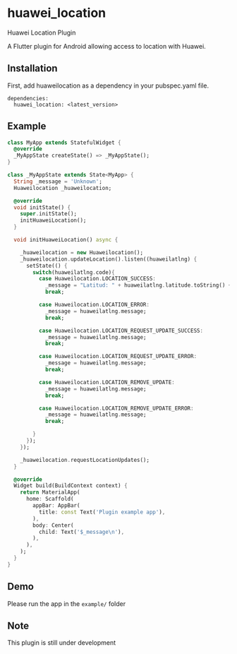 # huawei_location
 Huawei Location Plugin

A Flutter plugin for Android allowing access to location with Huawei.

## Installation

First, add huaweilocation as a dependency in your pubspec.yaml file.

```
dependencies:
  huawei_location: <latest_version>
```

## Example

```dart
class MyApp extends StatefulWidget {
  @override
  _MyAppState createState() => _MyAppState();
}

class _MyAppState extends State<MyApp> {
  String _message = 'Unknown';
  Huaweilocation _huaweilocation;

  @override
  void initState() {
    super.initState();
    initHuaweiLocation();
  }

  void initHuaweiLocation() async {

    _huaweilocation = new Huaweilocation();
    _huaweilocation.updateLocation().listen((huaweilatlng) {
      setState(() {
        switch(huaweilatlng.code){
          case Huaweilocation.LOCATION_SUCCESS:
            _message = "Latitud: " + huaweilatlng.latitude.toString() + " Longitude" + huaweilatlng.longitude.toString();
            break;

          case Huaweilocation.LOCATION_ERROR:
            _message = huaweilatlng.message;
            break;

          case Huaweilocation.LOCATION_REQUEST_UPDATE_SUCCESS:
            _message = huaweilatlng.message;
            break;

          case Huaweilocation.LOCATION_REQUEST_UPDATE_ERROR:
            _message = huaweilatlng.message;
            break;

          case Huaweilocation.LOCATION_REMOVE_UPDATE:
            _message = huaweilatlng.message;
            break;

          case Huaweilocation.LOCATION_REMOVE_UPDATE_ERROR:
            _message = huaweilatlng.message;
            break;

        }
      });
    });

    _huaweilocation.requestLocationUpdates();
  }

  @override
  Widget build(BuildContext context) {
    return MaterialApp(
      home: Scaffold(
        appBar: AppBar(
          title: const Text('Plugin example app'),
        ),
        body: Center(
          child: Text('$_message\n'),
        ),
      ),
    );
  }
}
```

## Demo
Please run the app in the ```example/``` folder

## Note
This plugin is still under development
